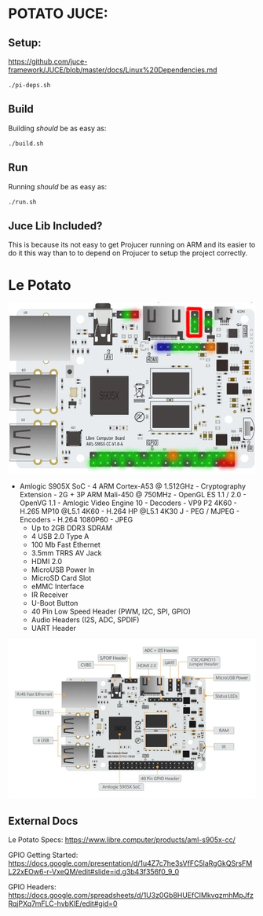 # POTATO JUCE:

## Setup:
https://github.com/juce-framework/JUCE/blob/master/docs/Linux%20Dependencies.md

```
./pi-deps.sh
```

## Build

Building *should* be as easy as:
```
./build.sh
```

## Run
Running *should* be as easy as:
```
./run.sh
```

## Juce Lib Included?
This is because its not easy to get Projucer running on ARM and its easier to do it this way than to to depend on Projucer to setup the project correctly. 
# Le Potato
![Board Image](docs/board_img.png)

 - Amlogic S905X SoC
        - 4 ARM Cortex-A53 @ 1.512GHz
             - Cryptography Extension
         - 2G + 3P ARM Mali-450 @ 750MHz
             - OpenGL ES 1.1 / 2.0
             - OpenVG 1.1
         - Amlogic Video Engine 10
             - Decoders
                 - VP9 P2 4K60
                 - H.265 MP10 @L5.1 4K60
                 - H.264 HP @L5.1 4K30
                J - PEG / MJPEG
             - Encoders
                 - H.264 1080P60
                 - JPEG
     - Up to 2GB DDR3 SDRAM
     - 4 USB 2.0 Type A
     - 100 Mb Fast Ethernet
     - 3.5mm TRRS AV Jack
     - HDMI 2.0
     - MicroUSB Power In
     - MicroSD Card Slot
     - eMMC Interface
     - IR Receiver
     - U-Boot Button
     - 40 Pin Low Speed Header (PWM, I2C, SPI, GPIO)
     - Audio Headers (I2S, ADC, SPDIF)
     - UART Header

![image](docs/board_img2.png)

## External Docs

Le Potato Specs:
https://www.libre.computer/products/aml-s905x-cc/

GPIO Getting Started:
https://docs.google.com/presentation/d/1u4Z7c7he3sVfFC5laRgGkQSrsFML22xEOw6-r-VxeQM/edit#slide=id.g3b43f356f0_9_0

GPIO Headers:
https://docs.google.com/spreadsheets/d/1U3z0Gb8HUEfCIMkvqzmhMpJfzRqjPXq7mFLC-hvbKlE/edit#gid=0
